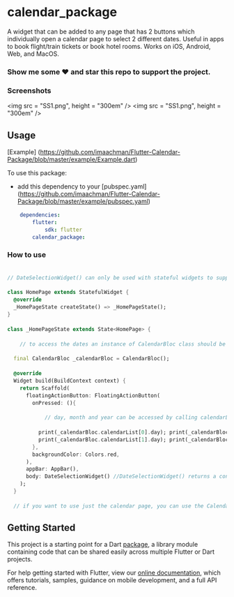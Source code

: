 # calendar_package

A widget that can be added to any page that has 2 buttons which individually open a calendar page to select 2 different dates. Useful in apps to book flight/train tickets or book hotel rooms. Works on iOS, Android, Web, and MacOS.

### Show me some :heart: and star this repo to support the project.

### Screenshots
<img src = "SS1.png", height = "300em" /> <img src = "SS1.png", height = "300em" />

## Usage

[Example] (https://github.com/imaachman/Flutter-Calendar-Package/blob/master/example/Example.dart)

To use this package: 
* add this dependency to your [pubspec.yaml] (https://github.com/imaachman/Flutter-Calendar-Package/blob/master/example/pubspec.yaml)

```yaml
    dependencies:
        flutter:
            sdk: flutter
        calendar_package:
```

### How to use

```dart

// DateSelectionWidget() can only be used with stateful widgets to support state changes in dates

class HomePage extends StatefulWidget {  
  @override
  _HomePageState createState() => _HomePageState();
}

class _HomePageState extends State<HomePage> {

    // to access the dates an instance of CalendarBloc class should be made

  final CalendarBloc _calendarBloc = CalendarBloc();

  @override
  Widget build(BuildContext context) {
    return Scaffold(
      floatingActionButton: FloatingActionButton(
        onPressed: (){
            
            // day, month and year can be accessed by calling calendarList which :- index 0 is startDate and index 1 is endDate

          print(_calendarBloc.calendarList[0].day); print(_calendarBloc.calendarList[0].month); print(_calendarBloc.calendarList[0].year);
          print(_calendarBloc.calendarList[1].day); print(_calendarBloc.calendarList[1].month); print(_calendarBloc.calendarList[1].year);
        },
        backgroundColor: Colors.red,
      ),
      appBar: AppBar(),
      body: DateSelectionWidget() //DateSelectionWidget() returns a container and should be used as one!
    );
  }

  // if you want to use just the calendar page, you can use the CalendarPage() class

```


## Getting Started

This project is a starting point for a Dart
[package](https://flutter.dev/developing-packages/),
a library module containing code that can be shared easily across
multiple Flutter or Dart projects.

For help getting started with Flutter, view our 
[online documentation](https://flutter.dev/docs), which offers tutorials, 
samples, guidance on mobile development, and a full API reference.


